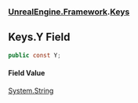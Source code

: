 ### [UnrealEngine.Framework](./UnrealEngine-Framework.md 'UnrealEngine.Framework').[Keys](./UnrealEngine-Framework-Keys.md 'UnrealEngine.Framework.Keys')
## Keys.Y Field
  
```csharp
public const Y;
```
#### Field Value
[System.String](https://docs.microsoft.com/en-us/dotnet/api/System.String 'System.String')  
